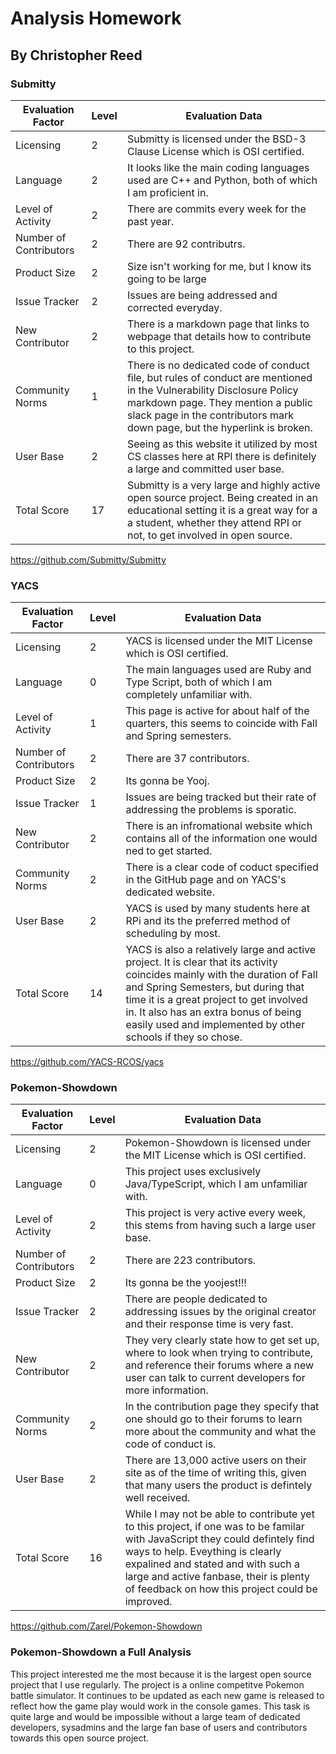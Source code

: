# Analysis Homework
## By Christopher Reed

### Submitty

| Evaluation Factor      | Level | Evaluation Data                                                                                     |
|------------------------|-------|-----------------------------------------------------------------------------------------------------|
| Licensing              | 2 | Submitty is licensed under the BSD-3 Clause License which is OSI certified. |
| Language               | 2 | It looks like the main coding languages used are C++ and Python, both of which I am proficient in. |
| Level of Activity      | 2 | There are commits every week for the past year. |
| Number of Contributors | 2 | There are 92 contributrs. |
| Product Size           | 2 | Size isn't working for me, but I know its going to be large |
| Issue Tracker          | 2 | Issues are being addressed and corrected everyday. |
| New Contributor        | 2 | There is a markdown page that links to webpage that details how to contribute to this project. |
| Community Norms        | 1 | There is no dedicated code of conduct file, but rules of conduct are mentioned in the Vulnerability Disclosure Policy markdown page.  They mention a public slack page in the contributors mark down page, but the hyperlink is broken. |
| User Base              | 2 | Seeing as this website it utilized by most CS classes here at RPI there is definitely a large and committed user base. |
| Total Score            | 17 | Submitty is a very large and highly active open source project.  Being created in an educational setting it is a great way for a a student, whether they attend RPI or not, to get involved in open source. |

https://github.com/Submitty/Submitty

### YACS

| Evaluation Factor      | Level | Evaluation Data                                                                                     |
|------------------------|-------|-----------------------------------------------------------------------------------------------------|
| Licensing              | 2 | YACS is licensed under the MIT License which is OSI certified. |
| Language               | 0 | The main languages used are Ruby and Type Script, both of which I am completely unfamiliar with. 
| Level of Activity      | 1 | This page is active for about half of the quarters, this seems to coincide with Fall and Spring semesters. |
| Number of Contributors | 2 | There are 37 contributors. |
| Product Size           | 2 | Its gonna be Yooj. |
| Issue Tracker          | 1 | Issues are being tracked but their rate of addressing the problems is sporatic. |
| New Contributor        | 2 | There is an infromational website which contains all of the information one would ned to get started. |
| Community Norms        | 2 | There is a clear code of coduct specified in the GitHub page and on YACS's dedicated website. |
| User Base              | 2 | YACS is used by many students here at RPi and its the preferred method of scheduling by most. |
| Total Score            | 14 | YACS is also a relatively large and active project.  It is clear that its activity coincides mainly with the duration of Fall and Spring Semesters, but during that time it is a great project to get involved in.  It also has an extra bonus of being easily used and implemented by other schools if they so chose. |

https://github.com/YACS-RCOS/yacs

### Pokemon-Showdown

| Evaluation Factor      | Level | Evaluation Data                                                                                     |
|------------------------|-------|-----------------------------------------------------------------------------------------------------|
| Licensing              | 2 | Pokemon-Showdown is licensed under the MIT License which is OSI certified. |
| Language               | 0 | This project uses exclusively Java/TypeScript, which I am unfamiliar with. |
| Level of Activity      | 2 | This project is very active every week, this stems from having such a large user base.  |
| Number of Contributors | 2 | There are 223 contributors. |
| Product Size           | 2 | Its gonna be the yoojest!!! |
| Issue Tracker          | 2 | There are people dedicated to addressing issues by the original creator and their response time is very fast. |
| New Contributor        | 2 | They very clearly state how to get set up, where to look when trying to contribute, and reference their forums where a new user can talk to current developers for more information. |
| Community Norms        | 2 | In the contribution page they specify that one should go to their forums to learn more about the community and what the code of conduct is. |
| User Base              | 2 | There are 13,000 active users on their site as of the time of writing this, given that many users the product is defintely well received. |
| Total Score            | 16 | While I may not be able to contribute yet to this project, if one was to be familar with JavaScript they could defintely find ways to help.  Eveything is clearly expalined and stated and with such a large and active fanbase, their is plenty of feedback on how this project could be improved. |

https://github.com/Zarel/Pokemon-Showdown

### Pokemon-Showdown a Full Analysis

  This project interested me the most because it is the largest open source project that I use regularly.  The project is a online competitve Pokemon battle simulator.  It continues to be updated as each new game is released to reflect how the game play would work in the console games.  This task is quite large and would be impossible without a large team of dedicated developers, sysadmins and the large fan base of users and contributors towards this open source project.  
  

